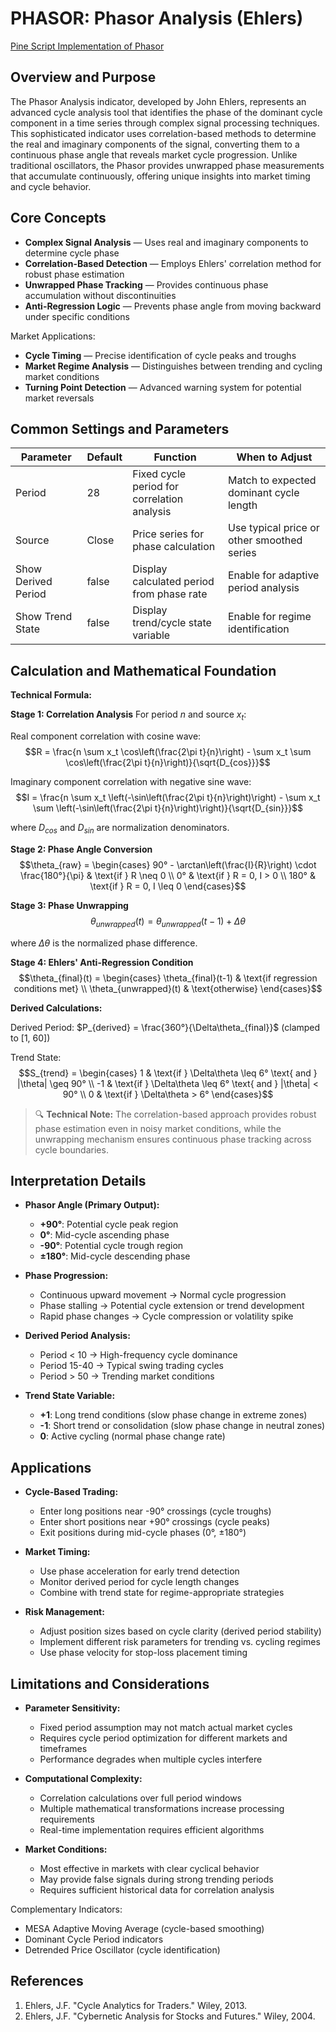 # PHASOR: Phasor Analysis (Ehlers)

[Pine Script Implementation of Phasor](https://github.com/mihakralj/pinescript/blob/main/indicators/cycles/phasor.pine)

## Overview and Purpose

The Phasor Analysis indicator, developed by John Ehlers, represents an advanced cycle analysis tool that identifies the phase of the dominant cycle component in a time series through complex signal processing techniques. This sophisticated indicator uses correlation-based methods to determine the real and imaginary components of the signal, converting them to a continuous phase angle that reveals market cycle progression. Unlike traditional oscillators, the Phasor provides unwrapped phase measurements that accumulate continuously, offering unique insights into market timing and cycle behavior.

## Core Concepts

*   **Complex Signal Analysis** — Uses real and imaginary components to determine cycle phase
*   **Correlation-Based Detection** — Employs Ehlers' correlation method for robust phase estimation
*   **Unwrapped Phase Tracking** — Provides continuous phase accumulation without discontinuities
*   **Anti-Regression Logic** — Prevents phase angle from moving backward under specific conditions

Market Applications:
*   **Cycle Timing** — Precise identification of cycle peaks and troughs
*   **Market Regime Analysis** — Distinguishes between trending and cycling market conditions
*   **Turning Point Detection** — Advanced warning system for potential market reversals

## Common Settings and Parameters

| Parameter | Default | Function | When to Adjust |
|-----------|---------|----------|----------------|
| Period | 28 | Fixed cycle period for correlation analysis | Match to expected dominant cycle length |
| Source | Close | Price series for phase calculation | Use typical price or other smoothed series |
| Show Derived Period | false | Display calculated period from phase rate | Enable for adaptive period analysis |
| Show Trend State | false | Display trend/cycle state variable | Enable for regime identification |

## Calculation and Mathematical Foundation

**Technical Formula:**

**Stage 1: Correlation Analysis**
For period $n$ and source $x_t$:

Real component correlation with cosine wave:
$$R = \frac{n \sum x_t \cos\left(\frac{2\pi t}{n}\right) - \sum x_t \sum \cos\left(\frac{2\pi t}{n}\right)}{\sqrt{D_{cos}}}$$

Imaginary component correlation with negative sine wave:
$$I = \frac{n \sum x_t \left(-\sin\left(\frac{2\pi t}{n}\right)\right) - \sum x_t \sum \left(-\sin\left(\frac{2\pi t}{n}\right)\right)}{\sqrt{D_{sin}}}$$

where $D_{cos}$ and $D_{sin}$ are normalization denominators.

**Stage 2: Phase Angle Conversion**
$$\theta_{raw} = \begin{cases}
90° - \arctan\left(\frac{I}{R}\right) \cdot \frac{180°}{\pi} & \text{if } R \neq 0 \\
0° & \text{if } R = 0, I > 0 \\
180° & \text{if } R = 0, I \leq 0
\end{cases}$$

**Stage 3: Phase Unwrapping**
$$\theta_{unwrapped}(t) = \theta_{unwrapped}(t-1) + \Delta\theta$$

where $\Delta\theta$ is the normalized phase difference.

**Stage 4: Ehlers' Anti-Regression Condition**
$$\theta_{final}(t) = \begin{cases}
\theta_{final}(t-1) & \text{if regression conditions met} \\
\theta_{unwrapped}(t) & \text{otherwise}
\end{cases}$$

**Derived Calculations:**

Derived Period: $P_{derived} = \frac{360°}{\Delta\theta_{final}}$ (clamped to [1, 60])

Trend State: 
$$S_{trend} = \begin{cases}
1 & \text{if } \Delta\theta \leq 6° \text{ and } |\theta| \geq 90° \\
-1 & \text{if } \Delta\theta \leq 6° \text{ and } |\theta| < 90° \\
0 & \text{if } \Delta\theta > 6°
\end{cases}$$

> 🔍 **Technical Note:** The correlation-based approach provides robust phase estimation even in noisy market conditions, while the unwrapping mechanism ensures continuous phase tracking across cycle boundaries.

## Interpretation Details

*   **Phasor Angle (Primary Output):**
    - **+90°**: Potential cycle peak region
    - **0°**: Mid-cycle ascending phase
    - **-90°**: Potential cycle trough region
    - **±180°**: Mid-cycle descending phase

*   **Phase Progression:**
    - Continuous upward movement → Normal cycle progression
    - Phase stalling → Potential cycle extension or trend development
    - Rapid phase changes → Cycle compression or volatility spike

*   **Derived Period Analysis:**
    - Period < 10 → High-frequency cycle dominance
    - Period 15-40 → Typical swing trading cycles
    - Period > 50 → Trending market conditions

*   **Trend State Variable:**
    - **+1**: Long trend conditions (slow phase change in extreme zones)
    - **-1**: Short trend or consolidation (slow phase change in neutral zones)
    - **0**: Active cycling (normal phase change rate)

## Applications

*   **Cycle-Based Trading:**
    - Enter long positions near -90° crossings (cycle troughs)
    - Enter short positions near +90° crossings (cycle peaks)
    - Exit positions during mid-cycle phases (0°, ±180°)

*   **Market Timing:**
    - Use phase acceleration for early trend detection
    - Monitor derived period for cycle length changes
    - Combine with trend state for regime-appropriate strategies

*   **Risk Management:**
    - Adjust position sizes based on cycle clarity (derived period stability)
    - Implement different risk parameters for trending vs. cycling regimes
    - Use phase velocity for stop-loss placement timing

## Limitations and Considerations

*   **Parameter Sensitivity:**
    - Fixed period assumption may not match actual market cycles
    - Requires cycle period optimization for different markets and timeframes
    - Performance degrades when multiple cycles interfere

*   **Computational Complexity:**
    - Correlation calculations over full period windows
    - Multiple mathematical transformations increase processing requirements
    - Real-time implementation requires efficient algorithms

*   **Market Conditions:**
    - Most effective in markets with clear cyclical behavior
    - May provide false signals during strong trending periods
    - Requires sufficient historical data for correlation analysis

Complementary Indicators:
* MESA Adaptive Moving Average (cycle-based smoothing)
* Dominant Cycle Period indicators
* Detrended Price Oscillator (cycle identification)

## References

1. Ehlers, J.F. "Cycle Analytics for Traders." Wiley, 2013.
2. Ehlers, J.F. "Cybernetic Analysis for Stocks and Futures." Wiley, 2004.
